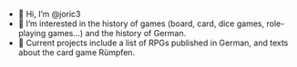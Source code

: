 - 👋 Hi, I’m @joric3
- 👀 I’m interested in the history of games (board, card, dice games, role-playing games...) and the history of German.
- 🌱 Current projects include a list of RPGs published in German, and texts about the card game Rümpfen.

<!---
joric3/joric3 is a ✨ special ✨ repository because its `README.md` (this file) appears on your GitHub profile.
You can click the Preview link to take a look at your changes.
--->
